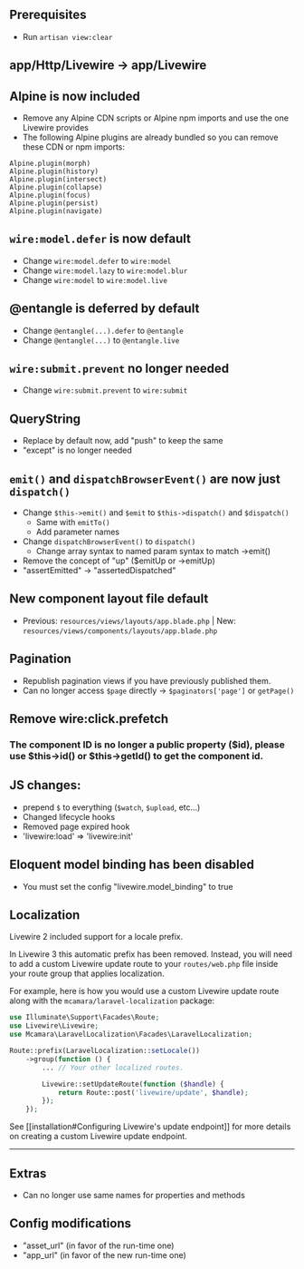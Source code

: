 ## Prerequisites
- Run `artisan view:clear`

## app/Http/Livewire -> app/Livewire

## Alpine is now included
- Remove any Alpine CDN scripts or Alpine npm imports and use the one Livewire provides
- The following Alpine plugins are already bundled so you can remove these CDN or npm imports:

```
Alpine.plugin(morph)
Alpine.plugin(history)
Alpine.plugin(intersect)
Alpine.plugin(collapse)
Alpine.plugin(focus)
Alpine.plugin(persist)
Alpine.plugin(navigate)
```

## `wire:model.defer` is now default
- Change `wire:model.defer` to `wire:model`
- Change `wire:model.lazy` to `wire:model.blur`
- Change `wire:model` to `wire:model.live`

## @entangle is deferred by default
- Change `@entangle(...).defer` to `@entangle`
- Change `@entangle(...)` to `@entangle.live`

## `wire:submit.prevent` no longer needed
- Change `wire:submit.prevent` to `wire:submit`

## QueryString
- Replace by default now, add "push" to keep the same
- "except" is no longer needed

## `emit()` and `dispatchBrowserEvent()` are now just `dispatch()`
- Change `$this->emit()` and `$emit` to `$this->dispatch()` and `$dispatch()`
    - Same with `emitTo()`
    - Add parameter names
- Change `dispatchBrowserEvent()` to `dispatch()`
    - Change array syntax to named param syntax to match ->emit()
- Remove the concept of "up" ($emitUp or ->emitUp)
- "assertEmitted" -> "assertedDispatched"

## New component layout file default
- Previous: `resources/views/layouts/app.blade.php` | New: `resources/views/components/layouts/app.blade.php`

## Pagination
- Republish pagination views if you have previously published them.
- Can no longer access `$page` directly -> `$paginators['page']` or `getPage()`

## Remove wire:click.prefetch

### The component ID is no longer a public property ($id), please use $this->id() or $this->getId() to get the component id.

## JS changes:
* prepend `$` to everything (`$watch`, `$upload`, etc...)
* Changed lifecycle hooks
* Removed page expired hook
* 'livewire:load' => 'livewire:init'

## Eloquent model binding has been disabled
* You must set the config "livewire.model_binding" to true

## Localization
Livewire 2 included support for a locale prefix.

In Livewire 3 this automatic prefix has been removed. Instead, you will need to add a custom Livewire update route to your `routes/web.php` file inside your route group that applies localization.

For example, here is how you would use a custom Livewire update route along with the `mcamara/laravel-localization` package:

```php
use Illuminate\Support\Facades\Route;
use Livewire\Livewire;
use Mcamara\LaravelLocalization\Facades\LaravelLocalization;

Route::prefix(LaravelLocalization::setLocale())
    ->group(function () {
        ... // Your other localized routes.

        Livewire::setUpdateRoute(function ($handle) {
            return Route::post('livewire/update', $handle);
        });
    });
```

See [[installation#Configuring Livewire's update endpoint]] for more details on creating a custom Livewire update endpoint.

---

## Extras
- Can no longer use same names for properties and methods


## Config modifications
- "asset_url" (in favor of the run-time one)
- "app_url" (in favor of the new run-time one)
